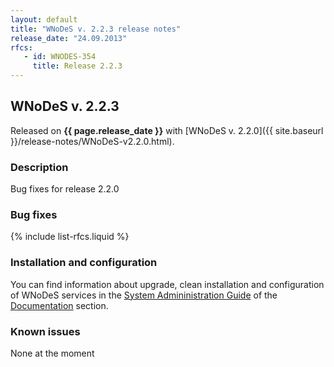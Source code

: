 ```yaml
---
layout: default
title: "WNoDeS v. 2.2.3 release notes"
release_date: "24.09.2013"
rfcs:
   - id: WNODES-354
     title: Release 2.2.3
---
```


## WNoDeS v. 2.2.3

Released on **{{ page.release_date }}** with [WNoDeS v. 2.2.0]({{ site.baseurl }}/release-notes/WNoDeS-v2.2.0.html).

### Description

Bug fixes for release 2.2.0

### Bug fixes

{% include list-rfcs.liquid %}

### Installation and configuration

You can find information about upgrade, clean installation and configuration of WNoDeS services in the [System Admininistration Guide][wnodes-sysadmin-guide] of the [Documentation][wnodes-documentation] section.

### Known issues

None at the moment

[wnodes-documentation]: {{site.baseurl}}/documentation.html
[wnodes-sysadmin-guide]: {{site.baseurl}}/documentation/sysadmin-guide/2.2.0

